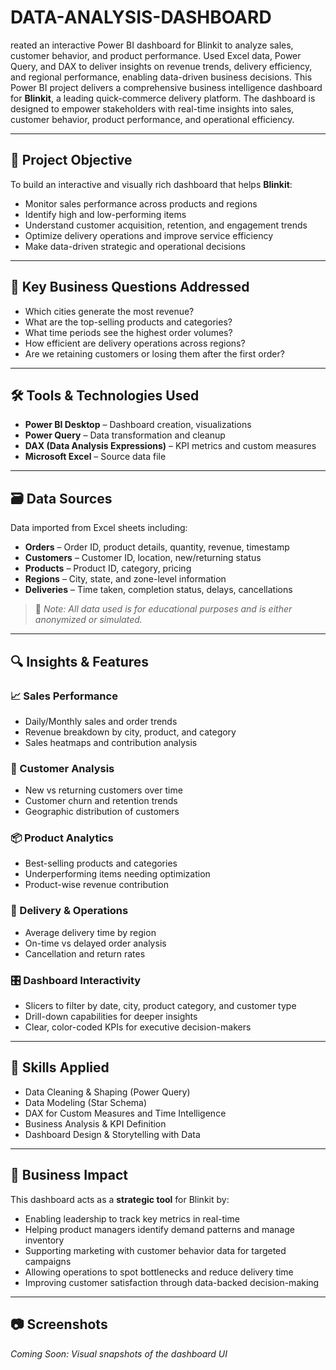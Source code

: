 # DATA-ANALYSIS-DASHBOARD
reated an interactive Power BI dashboard for Blinkit to analyze sales, customer behavior, and product performance. Used Excel data, Power Query, and DAX to deliver insights on revenue trends, delivery efficiency, and regional performance, enabling data-driven business decisions.
This Power BI project delivers a comprehensive business intelligence dashboard for **Blinkit**, a leading quick-commerce delivery platform. The dashboard is designed to empower stakeholders with real-time insights into sales, customer behavior, product performance, and operational efficiency.

---

## 🎯 Project Objective

To build an interactive and visually rich dashboard that helps **Blinkit**:

- Monitor sales performance across products and regions
- Identify high and low-performing items
- Understand customer acquisition, retention, and engagement trends
- Optimize delivery operations and improve service efficiency
- Make data-driven strategic and operational decisions

---

## 🧩 Key Business Questions Addressed

- Which cities generate the most revenue?
- What are the top-selling products and categories?
- What time periods see the highest order volumes?
- How efficient are delivery operations across regions?
- Are we retaining customers or losing them after the first order?

---

## 🛠 Tools & Technologies Used

- **Power BI Desktop** – Dashboard creation, visualizations
- **Power Query** – Data transformation and cleanup
- **DAX (Data Analysis Expressions)** – KPI metrics and custom measures
- **Microsoft Excel** – Source data file

---

## 🗃 Data Sources

Data imported from Excel sheets including:
- **Orders** – Order ID, product details, quantity, revenue, timestamp
- **Customers** – Customer ID, location, new/returning status
- **Products** – Product ID, category, pricing
- **Regions** – City, state, and zone-level information
- **Deliveries** – Time taken, completion status, delays, cancellations

> 📌 *Note: All data used is for educational purposes and is either anonymized or simulated.*

---

## 🔍 Insights & Features

### 📈 Sales Performance
- Daily/Monthly sales and order trends
- Revenue breakdown by city, product, and category
- Sales heatmaps and contribution analysis

### 👤 Customer Analysis
- New vs returning customers over time
- Customer churn and retention trends
- Geographic distribution of customers

### 📦 Product Analytics
- Best-selling products and categories
- Underperforming items needing optimization
- Product-wise revenue contribution

### 🚚 Delivery & Operations
- Average delivery time by region
- On-time vs delayed order analysis
- Cancellation and return rates

### 🎛️ Dashboard Interactivity
- Slicers to filter by date, city, product category, and customer type
- Drill-down capabilities for deeper insights
- Clear, color-coded KPIs for executive decision-makers

---

## 🧠 Skills Applied

- Data Cleaning & Shaping (Power Query)
- Data Modeling (Star Schema)
- DAX for Custom Measures and Time Intelligence
- Business Analysis & KPI Definition
- Dashboard Design & Storytelling with Data

---

## 🚀 Business Impact

This dashboard acts as a **strategic tool** for Blinkit by:

- Enabling leadership to track key metrics in real-time
- Helping product managers identify demand patterns and manage inventory
- Supporting marketing with customer behavior data for targeted campaigns
- Allowing operations to spot bottlenecks and reduce delivery time
- Improving customer satisfaction through data-backed decision-making

---

## 📷 Screenshots

*Coming Soon: Visual snapshots of the dashboard UI*
